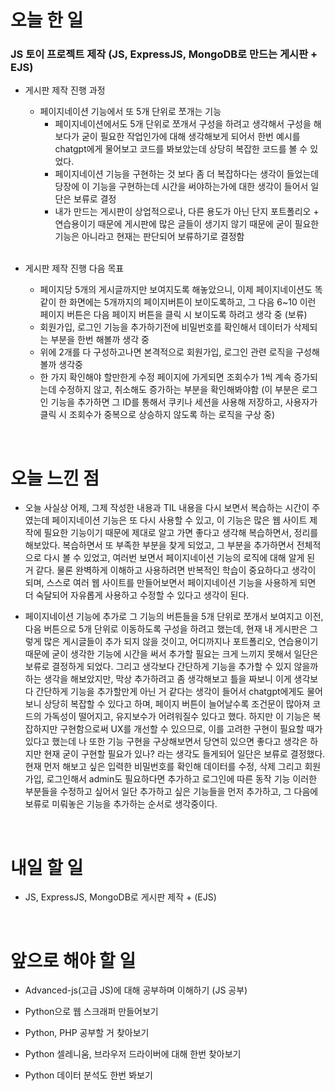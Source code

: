 # 오늘 한 일

### JS 토이 프로젝트 제작 (JS, ExpressJS, MongoDB로 만드는 게시판 + EJS)

- 게시판 제작 진행 과정

  - 페이지네이션 기능에서 또 5개 단위로 쪼개는 기능
    - 페이지네이션에서도 5개 단위로 쪼개서 구성을 하려고 생각해서 구성을 해보다가 굳이 필요한 작업인가에 대해 생각해보게 되어서 한번 예시를 chatgpt에게 물어보고 코드를 봐보았는데 상당히 복잡한 코드를 볼 수 있었다.
    - 페이지네이션 기능을 구현하는 것 보다 좀 더 복잡하다는 생각이 들었는데 당장에 이 기능을 구현하는데 시간을 써야하는가에 대한 생각이 들어서 일단은 보류로 결정
    - 내가 만드는 게시판이 상업적으로나, 다른 용도가 아닌 단지 포트폴리오 + 연습용이기 때문에 게시판에 많은 글들이 생기지 않기 때문에 굳이 필요한 기능은 아니라고 현재는 판단되어 보류하기로 결정함

  <br />

- 게시판 제작 진행 다음 목표

  - 페이지당 5개의 게시글까지만 보여지도록 해놓았으니, 이제 페이지네이션도 똑같이 한 화면에는 5개까지의 페이지버튼이 보이도록하고, 그 다음 6~10 이런 페이지 버튼은 다음 페이지 버튼을 클릭 시 보이도록 하려고 생각 중 (보류)
  - 회원가입, 로그인 기능을 추가하기전에 비밀번호를 확인해서 데이터가 삭제되는 부분을 한번 해볼까 생각 중
  - 위에 2개를 다 구성하고나면 본격적으로 회원가입, 로그인 관련 로직을 구성해볼까 생각중
  - 한 가지 확인해야 할만한게 수정 페이지에 가게되면 조회수가 1씩 계속 증가되는데 수정하지 않고, 취소해도 증가하는 부분을 확인해봐야함 (이 부분은 로그인 기능을 추가하면 그 ID를 통해서 쿠키나 세션을 사용해 저장하고, 사용자가 클릭 시 조회수가 중복으로 상승하지 않도록 하는 로직을 구상 중)

<br />

# 오늘 느낀 점

- 오늘 사실상 어제, 그제 작성한 내용과 TIL 내용을 다시 보면서 복습하는 시간이 주였는데 페이지네이션 기능은 또 다시 사용할 수 있고, 이 기능은 많은 웹 사이트 제작에 필요한 기능이기 때문에 제대로 알고 가면 좋다고 생각해 복습하면서, 정리를 해보았다. 복습하면서 또 부족한 부분을 찾게 되었고, 그 부분을 추가하면서 전체적으로 다시 볼 수 있었고, 여러번 보면서 페이지네이션 기능의 로직에 대해 알게 된 거 같다. 물론 완벽하게 이해하고 사용하려면 반복적인 학습이 중요하다고 생각이 되며, 스스로 여러 웹 사이트를 만들어보면서 페이지네이션 기능을 사용하게 되면 더 숙달되어 자유롭게 사용하고 수정할 수 있다고 생각이 된다.

- 페이지네이션 기능에 추가로 그 기능의 버튼들을 5개 단위로 쪼개서 보여지고 이전, 다음 버튼으로 5개 단위로 이동하도록 구성을 하려고 했는데, 현재 내 게시판은 그렇게 많은 게시글들이 추가 되지 않을 것이고, 어디까지나 포트폴리오, 연습용이기 때문에 굳이 생각한 기능에 시간을 써서 추가할 필요는 크게 느끼지 못해서 일단은 보류로 결정하게 되었다. 그리고 생각보다 간단하게 기능을 추가할 수 있지 않을까 하는 생각을 해보았지만, 막상 추가하려고 좀 생각해보고 틀을 짜보니 이게 생각보다 간단하게 기능을 추가할만게 아닌 거 같다는 생각이 들어서 chatgpt에게도 물어보니 상당히 복잡할 수 있다고 하며, 페이지 버튼이 늘어날수록 조건문이 많아져 코드의 가독성이 떨어지고, 유지보수가 어려워질수 있다고 했다. 하지만 이 기능은 복잡하지만 구현함으로써 UX를 개선할 수 있으므로, 이를 고려한 구현이 필요할 때가 있다고 했는데 나 또한 기능 구현을 구상해보면서 당연히 있으면 좋다고 생각은 하지만 현재 굳이 구현할 필요가 있나? 라는 생각도 들게되어 일단은 보류로 결정했다. 현재 먼저 해보고 싶은 입력한 비밀번호를 확인해 데이터를 수정, 삭제 그리고 회원가입, 로그인해서 admin도 필요하다면 추가하고 로그인에 따른 동작 기능 이러한 부분들을 수정하고 싶어서 일단 추가하고 싶은 기능들을 먼저 추가하고, 그 다음에 보류로 미뤄놓은 기능을 추가하는 순서로 생각중이다.

<br />

# 내일 할 일

- JS, ExpressJS, MongoDB로 게시판 제작 + (EJS)

<br />

# 앞으로 해야 할 일

- Advanced-js(고급 JS)에 대해 공부하며 이해하기 (JS 공부)

- Python으로 웹 스크래퍼 만들어보기

- Python, PHP 공부할 거 찾아보기

- Python 셀레니움, 브라우저 드라이버에 대해 한번 찾아보기

- Python 데이터 분석도 한번 봐보기
